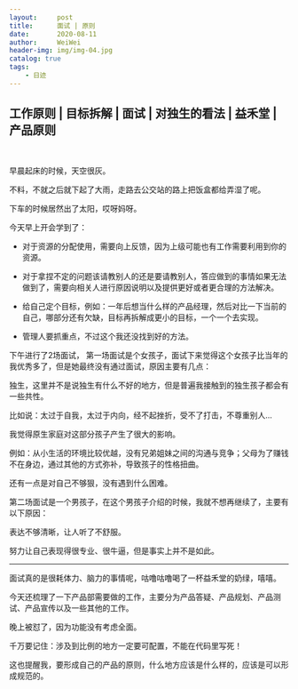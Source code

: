 ```yaml
---
layout:     post
title:      面试 | 原则
date:       2020-08-11
author:     WeiWei
header-img: img/img-04.jpg
catalog: true
tags:
    - 日迹
---
```


## 工作原则 | 目标拆解 | 面试 | 对独生的看法 | 益禾堂 | 产品原则

<br />
<!-- more -->

早晨起床的时候，天空很灰。

不料，不就之后就下起了大雨，走路去公交站的路上把饭盒都给弄湿了呢。

下车的时候居然出了太阳，哎呀妈呀。

今天早上开会学到了：
- 对于资源的分配使用，需要向上反馈，因为上级可能也有工作需要利用到你的资源。

- 对于拿捏不定的问题该请教别人的还是要请教别人，答应做到的事情如果无法做到了，需要向相关人进行原因说明以及提供更好或者更合理的方法解决。

- 给自己定个目标，例如：一年后想当什么样的产品经理，然后对比一下当前的自己，哪部分还有欠缺，目标再拆解成更小的目标，一个一个去实现。

- 管理人要抓重点，不过这个我还没找到好的方法。

下午进行了2场面试，
第一场面试是个女孩子，面试下来觉得这个女孩子比当年的我优秀多了，但是她最终没有通过面试，原因主要有几点：

独生，这里并不是说独生有什么不好的地方，但是普遍我接触到的独生孩子都会有一些共性。

比如说：太过于自我，太过于内向，经不起挫折，受不了打击，不尊重别人...

我觉得原生家庭对这部分孩子产生了很大的影响。

例如：从小生活的环境比较优越，没有兄弟姐妹之间的沟通与竞争；父母为了赚钱不在身边，通过其他的方式弥补，导致孩子的性格扭曲。

还有一点是对自己不够狠，没有遇到什么困难。

第二场面试是一个男孩子，在这个男孩子介绍的时候，我就不想再继续了，主要有以下原因：

表达不够清晰，让人听了不舒服。

努力让自己表现得很专业、很牛逼，但是事实上并不是如此。

---------------------

面试真的是很耗体力、脑力的事情呢，咕噜咕噜喝了一杯益禾堂的奶绿，嘻嘻。

今天还梳理了一下产品部需要做的工作，主要分为产品答疑、产品规划、产品测试、产品宣传以及一些其他的工作。

晚上被怼了，因为功能没有考虑全面。

千万要记住：涉及到比例的地方一定要可配置，不能在代码里写死！

这也提醒我，要形成自己的产品的原则，什么地方应该是什么样的，应该是可以形成规范的。

